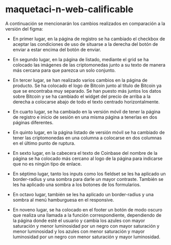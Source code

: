 # maquetaci-n-web-calificable

A continuación se mencionarán los cambios realizados en comparación a la versión del figma:

  - En primer lugar, en la página de registro se ha cambiado el checkbox de aceptar las condiciones de uso de situarse a la derecha del botón de enviar a estar encima del botón de enviar.
  
  - En segundo lugar, en la página de listado, mediante el grid se ha colocado las imágenes de las criptomonedas junto a su texto de manera más cercana para que parezca un solo conjunto.
  
  - En tercer lugar, se han realizado varios cambios en la página de producto. Se ha colocado el logo de Bitcoin junto al título de Bitcoin ya que se encontraba muy separado. Se han puesto más juntos los datos sobre Bitcoin y se ha cambiado el widget del precio de arriba a la derecha a colocarse abajo de todo el texto centrado horizontalmente.
  
  - En cuarto lugar, se ha cambiado en la versión móvil de tener la página de registro e inicio de sesión en una misma página a tenerlas en dos páginas diferentes.
  
  - En quinto lugar, en la página listado de versión móvil se ha cambiado de tener las criptomonedas en una columna a colocarse en dos columnas en el último punto de ruptura.
  
  - En sexto lugar, en la cabecera el texto de Coinbase del nombre de la página se ha colocado más cercano al logo de la página para indicarse que no es ningún tipo de enlace.
  
  - En séptimo lugar, tanto los inputs como los fieldset se les ha aplicado un border-radius y una sombra para darle un mayor contraste. También se les ha aplicado una sombra a los botones de los formularios.
  
  - En octavo lugar, también se les ha aplicado un border-radius y una sombra al menú hamburguesa en el responsive.

  - En noveno lugar, se ha colocado en el footer un botón de modo oscuro que realiza una llamada a la función correspondiente, dependiendo de la página donde esté el usuario y cambia los azules con mayor saturación y menor luminosidad por un negro con mayor saturación y menor luminosidad y los azules con menor saturación y mayor luminosidad por un negro con menor saturación y mayor luminosidad.


